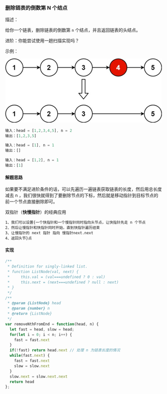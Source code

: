 ### 删除链表的倒数第 N 个结点

描述：

给你一个链表，删除链表的倒数第 `n` 个结点，并且返回链表的头结点。

进阶：你能尝试使用一趟扫描实现吗？

示例：

![](../../static/remove_ex1.jpg)

```js
输入：head = [1,2,3,4,5], n = 2
输出：[1,2,3,5]
```

```js
输入：head = [1], n = 1
输出：[]
```

```js
输入：head = [1,2], n = 1
输出：[1]
```

#### 解题思路

如果要不满足进阶条件的话，可以先遍历一遍链表获取链表的长度，然后用总长度减去 n ，我们很快就得到了要删除节点的下标，然后就是移动指针到目标节点的前一个节点直接删除即可。

双指针（**快慢指针**）的经典应用

    1、我们可以设置{一个快指针和一个慢指针同时指向头节点，让快指针先走 n 个节点
    2、然后让慢指针和快指针同时开始，直到快指针遍历结束
    3、让慢指针的 next 指针 指向 慢指针next.next
    4、返回头节}点


#### 实现

```js
/**
 * Definition for singly-linked list.
 * function ListNode(val, next) {
 *     this.val = (val===undefined ? 0 : val)
 *     this.next = (next===undefined ? null : next)
 * }
 */
/**
 * @param {ListNode} head
 * @param {number} n
 * @return {ListNode}
 */
var removeNthFromEnd = function(head, n) {
  let fast = head, slow = head;
  for(let i = 0; i < n; i++) {
    fast = fast.next
  }  
  if(!fast) return head.next // 处理 n 为链表长度的情况
  while(fast.next) {
    fast = fast.next
    slow = slow.next
  }
  slow.next = slow.next.next
  return head
};
```